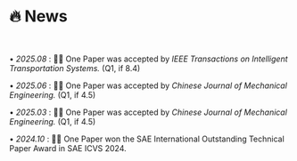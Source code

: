 # 🔥 News
<!-- - *2024.03*: 🎉 Two papers are accepted by ICLR 2024
- *2023.05*: 🎉 Five papers are accepted by ACL 2023
- *2023.01*: DiffSinger was introduced in [a very popular video](https://www.bilibili.com/video/BV1uM411t7ZJ) (2000k+ views) in Bilibili!
- *2023.01*: I join TikTok <img src='./images/tiktok.png' style='width: 6em;'> as a speech research scientist in Singapore!
- *2022.02*: I release a modern and responsive academic personal [homepage template](https://github.com/RayeRen/acad-homepage.github.io). Welcome to STAR and FORK! -->


<!-- pages/news.md -->
<div class="news" style="margin-top:50px;margin-bottom:20px">

• <em>2025.08</em> : 🎉🎉 One Paper was accepted by <em>IEEE Transactions on Intelligent Transportation Systems. </em> (Q1, if 8.4)<br>

• <em>2025.06</em> : 🎉🎉 One Paper was accepted by <em>Chinese Journal of Mechanical Engineering.</em> (Q1, if 4.5) <br>

• <em>2025.03</em> : 🎉🎉 One Paper was accepted by <em>Chinese Journal of Mechanical Engineering.</em> (Q1, if 4.5)<br>

• <em>2024.10</em> : 🎉🎉 One Paper won the SAE International Outstanding Technical Paper Award in SAE ICVS 2024.<br>

<!-- {% include news.liquid %} -->
  </div>